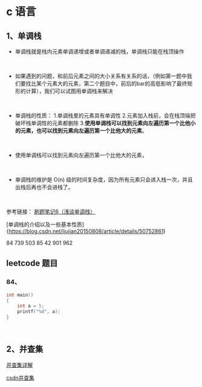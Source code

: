 
# c 语言 

## 1、单调栈

- 单调栈就是栈内元素单调递增或者单调递减的栈，单调栈只能在栈顶操作
<br>

- 如果遇到的问题，和前后元素之间的大小关系有关系的话，（例如第一题中我们要找比某个元素大的元素，第二个题目中，前后的bar的高低影响了最终矩形的计算），我们可以试图用单调栈来解决
<br>

- 单调栈的性质：
1.单调栈里的元素具有单调性
2.元素加入栈前，会在栈顶端把破坏栈单调性的元素都删除
3.**使用单调栈可以找到元素向左遍历第一个比他小的元素，也可以找到元素向左遍历第一个比他大的元素**。
<br>

- 使用单调栈可以找到元素向左遍历第一个比他大的元素，
<br>

- 单调栈的维护是 O(n) 级的时间复杂度，因为所有元素只会进入栈一次，并且出栈后再也不会进栈了。
<br>

参考链接：
[刷题笔记6（浅谈单调栈）](https://zhuanlan.zhihu.com/p/26465701)
<br>

[单调栈的介绍以及一些基本性质]{https://blog.csdn.net/liujian20150808/article/details/50752861)


84
739
503
85
42
901
962

## leetcode 题目
### 84、
```c
int main()
{
    int a = 5;
    printf("%d", a);
}

```

<br>

## 2、并查集

[并查集详解](https://blog.csdn.net/hanzhen7541/article/details/105118687)
<br>

[csdn并查集](https://blog.csdn.net/qq_41593380/article/details/81146850)





